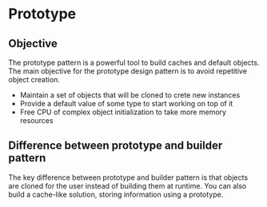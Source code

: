 # Prototype

## Objective

The prototype pattern is a powerful tool to build caches and default objects.
The main objective for the prototype design pattern is to avoid repetitive object creation.

- Maintain a set of objects that will be cloned to crete new instances
- Provide a default value of some type to start working on top of it
- Free CPU of complex object initialization to take more memory resources

## Difference between prototype and builder pattern

The key difference between prototype and builder pattern is that objects are cloned for the user instead of building them at runtime. You can also build a cache-like solution, storing information using a prototype.
